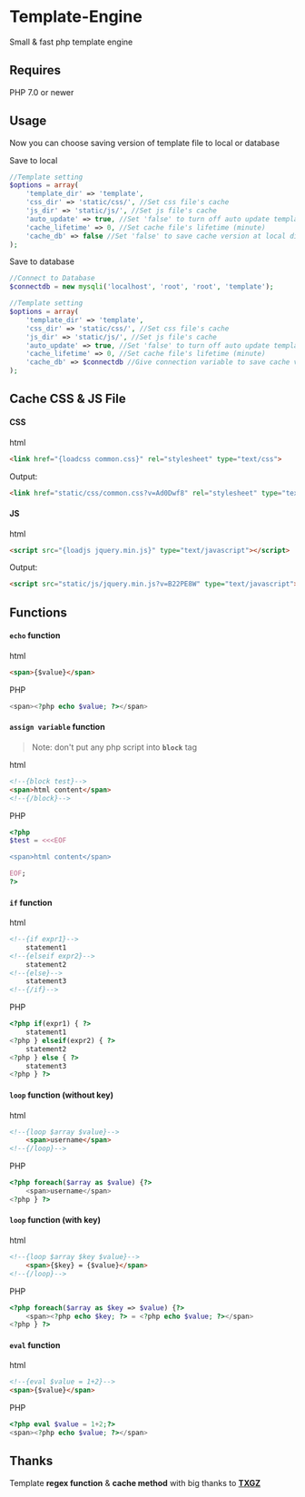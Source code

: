 # Template-Engine
Small &amp; fast php template engine

## Requires
PHP 7.0 or newer

## Usage
Now you can choose saving version of template file to local or database  

Save to local
```php
//Template setting
$options = array(
    'template_dir' => 'template',
    'css_dir' => 'static/css/', //Set css file's cache
    'js_dir' => 'static/js/', //Set js file's cache
    'auto_update' => true, //Set 'false' to turn off auto update template
    'cache_lifetime' => 0, //Set cache file's lifetime (minute)
    'cache_db' => false //Set 'false' to save cache version at local directory
);
```
Save to database
```php
//Connect to Database
$connectdb = new mysqli('localhost', 'root', 'root', 'template');

//Template setting
$options = array(
    'template_dir' => 'template',
    'css_dir' => 'static/css/', //Set css file's cache
    'js_dir' => 'static/js/', //Set js file's cache
    'auto_update' => true, //Set 'false' to turn off auto update template
    'cache_lifetime' => 0, //Set cache file's lifetime (minute)
    'cache_db' => $connectdb //Give connection variable to save cache version into database
);
```
## Cache CSS &amp; JS File
#### CSS
html
```html
<link href="{loadcss common.css}" rel="stylesheet" type="text/css">
```
Output:
```html
<link href="static/css/common.css?v=Ad0Dwf8" rel="stylesheet" type="text/css">
```

#### JS
html
```html
<script src="{loadjs jquery.min.js}" type="text/javascript"></script>
```
Output:
```html
<script src="static/js/jquery.min.js?v=B22PE8W" type="text/javascript"></script>
```

## Functions
#### **`echo`** function
html
```html
<span>{$value}</span>
```
PHP
```php
<span><?php echo $value; ?></span>
```

#### **`assign variable`** function
>Note: don't put any php script into **`block`** tag

html
```html
<!--{block test}-->
<span>html content</span>
<!--{/block}-->
```
PHP
```php
<?php
$test = <<<EOF

<span>html content</span>

EOF;
?>
```

#### **`if`** function
html
```html
<!--{if expr1}-->
    statement1
<!--{elseif expr2}-->
    statement2
<!--{else}-->
    statement3
<!--{/if}-->
```
PHP
```php
<?php if(expr1) { ?>
    statement1
<?php } elseif(expr2) { ?>
    statement2
<?php } else { ?>
    statement3
<?php } ?>
```

#### **`loop`** function (without key)
html
```html
<!--{loop $array $value}-->
    <span>username</span>
<!--{/loop}-->
```
PHP
```php
<?php foreach($array as $value) {?>
    <span>username</span>
<?php } ?>
```

#### **`loop`** function (with key)
html
```html
<!--{loop $array $key $value}-->
    <span>{$key} = {$value}</span>
<!--{/loop}-->
```
PHP
```php
<?php foreach($array as $key => $value) {?>
    <span><?php echo $key; ?> = <?php echo $value; ?></span>
<?php } ?>
```

#### **`eval`** function
html
```html
<!--{eval $value = 1+2}-->
<span>{$value}</span>
```
PHP
```php
<?php eval $value = 1+2;?>
<span><?php echo $value; ?></span>
```

## Thanks
Template **regex function** &amp; **cache method** with big thanks to **[TXGZ](https://github.com/txgz999)**
